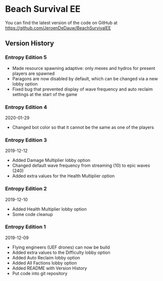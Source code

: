 # Beach Survival EE

You can find the latest version of the code on GitHub at https://github.com/JeroenDeDauw/BeachSurvivalEE

## Version History

### Entropy Edition 5

* Made resource spawning adaptive: only mexes and hydros for present players are spawned
* Paragons are now disabled by default, which can be changed via a new lobby option
* Fixed bug that prevented display of wave frequency and auto reclaim settings at the start of the game

### Entropy Edition 4

2020-01-29

* Changed bot color so that it cannot be the same as one of the players

### Entropy Edition 3

2019-12-12

* Added Damage Multiplier lobby option
* Changed default wave frequency from streaming (10) to epic waves (240)
* Added extra values for the Health Multiplier option

### Entropy Edition 2

2019-12-10

* Added Health Multiplier lobby option
* Some code cleanup

### Entropy Edition 1

2019-12-09

* Flying engineers (UEF drones) can now be build
* Added extra values to the Difficulty lobby option
* Added Auto Reclaim lobby option
* Added All Factions lobby option
* Added README with Version History
* Put code into git repository
